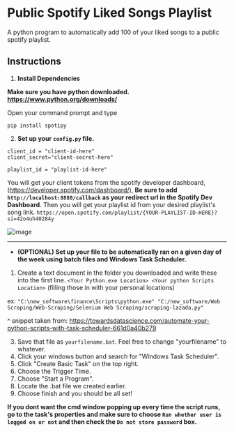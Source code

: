 # Public Spotify Liked Songs Playlist
A python program to automatically add 100 of your liked songs to a public spotify playlist. 

## Instructions
1. **Install Dependencies**
  
  **Make sure you have python downloaded. https://www.python.org/downloads/**

  Open your command prompt and type

  `pip install spotipy`

2. **Set up your `config.py` file.**

  ```
  client_id = "client-id-here"
  client_secret="client-secret-here"

  playlist_id = "playlist-id-here"
  ```

  You will get your client tokens from the spotify developer dashboard, (https://developer.spotify.com/dashboard/), **Be sure to add `http://localhost:8888/callback` as your redirect url in the Spotify Dev Dashboard**. Then you will get your playlist id from your
  desired playlist's song link. ` https://open.spotify.com/playlist/{YOUR-PLAYLIST-ID-HERE}?si=42o4uh40284y `

  ![image](https://user-images.githubusercontent.com/83687479/187978856-5410bc2f-a31c-4231-9443-7d076d116c67.png)

---

- **(OPTIONAL) Set up your file to be automatically ran on a given day of the week using batch files and Windows Task Scheduler.**

1. Create a text document in the folder you downloaded and write these into the first line. ```<Your Python.exe Location> <Your python Scripts Location>``` (filling those in with your personal locations)

ex: ```"C:\new_software\finance\Scripts\python.exe" "C:/new_software/Web Scraping/Web-Scraping/Selenium Web Scraping/scraping-lazada.py"```
 
^ snippet taken from: https://towardsdatascience.com/automate-your-python-scripts-with-task-scheduler-661d0a40b279

3. Save that file as `yourfilename.bat`. Feel free to change "yourfilename" to whatever.
4. Click your windows button and search for "Windows Task Scheduler".
5. Click "Create Basic Task" on the top right.
6. Choose the Trigger Time.
7. Choose "Start a Program".
8. Locate the .bat file we created earlier.
9. Choose finish and you should be all set!

**If you dont want the cmd window popping up every time the script runs, go to the task's properties and make sure to choose `Run whether user is logged on or not`
and then check the `Do not store password` box.**
